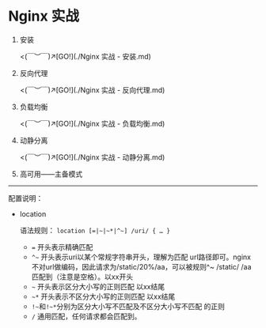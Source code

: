 # Nginx 实战

1.   安装

     <(￣︶￣)↗[GO!](./Nginx 实战 - 安装.md)

2.   反向代理

     <(￣︶￣)↗[GO!](./Nginx 实战 - 反向代理.md)

3.   负载均衡

     <(￣︶￣)↗[GO!](./Nginx 实战 - 负载均衡.md)

4.   动静分离

     <(￣︶￣)↗[GO!](./Nginx 实战 - 动静分离.md)

5.   高可用——主备模式

---

配置说明：

-   location

    语法规则： `location [=|~|~*|^~] /uri/ { … }`

    -   `=` 开头表示精确匹配
    -   `^~` 开头表示uri以某个常规字符串开头，理解为匹配 url路径即可。nginx不对url做编码，因此请求为/static/20%/aa，可以被规则^~ /static/ /aa匹配到（注意是空格）。以xx开头
    -   `~` 开头表示区分大小写的正则匹配           以xx结尾
    -   `~*` 开头表示不区分大小写的正则匹配        以xx结尾
    -   `!~`和`!~*`分别为区分大小写不匹配及不区分大小写不匹配 的正则
    -   `/` 通用匹配，任何请求都会匹配到。
